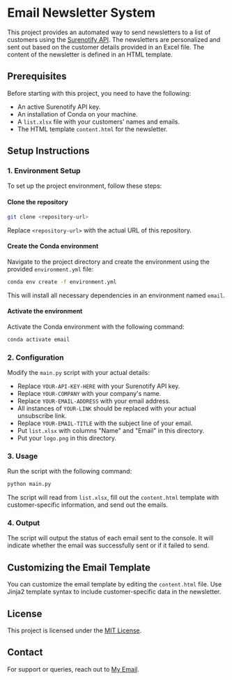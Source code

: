 # Email Newsletter System

This project provides an automated way to send newsletters to a list of customers using the [Surenotify API](https://newsleopard.com/surenotify/api/v1/). The newsletters are personalized and sent out based on the customer details provided in an Excel file. The content of the newsletter is defined in an HTML template.

## Prerequisites

Before starting with this project, you need to have the following:

- An active Surenotify API key.
- An installation of Conda on your machine.
- A `list.xlsx` file with your customers' names and emails.
- The HTML template `content.html` for the newsletter.

## Setup Instructions

### 1. Environment Setup

To set up the project environment, follow these steps:

#### Clone the repository

```bash
git clone <repository-url>
```
Replace `<repository-url>` with the actual URL of this repository.

#### Create the Conda environment
Navigate to the project directory and create the environment using the provided `environment.yml` file:
```bash
conda env create -f environment.yml
```
This will install all necessary dependencies in an environment named `email`.
#### Activate the environment
Activate the Conda environment with the following command:
```bash
conda activate email
```
### 2. Configuration

Modify the `main.py` script with your actual details:
- Replace `YOUR-API-KEY-HERE` with your Surenotify API key.
- Replace `YOUR-COMPANY` with your company's name.
- Replace `YOUR-EMAIL-ADDRESS` with your email address.
- All instances of `YOUR-LINK` should be replaced with your actual unsubscribe link.
- Replace `YOUR-EMAIL-TITLE` with the subject line of your email.
- Put `list.xlsx` with columns "Name" and "Email" in this directory.
- Put your `logo.png` in this directory.

### 3. Usage

Run the script with the following command:
```bash
python main.py
```
The script will read from `list.xlsx`, fill out the `content.html` template with customer-specific information, and send out the emails.

### 4. Output

The script will output the status of each email sent to the console. It will indicate whether the email was successfully sent or if it failed to send.

## Customizing the Email Template

You can customize the email template by editing the `content.html` file. Use Jinja2 template syntax to include customer-specific data in the newsletter.

## License

This project is licensed under the [MIT License](https://opensource.org/license/mit/).

## Contact

For support or queries, reach out to [My Email](driftwoodcreations.tw@gmail.com).